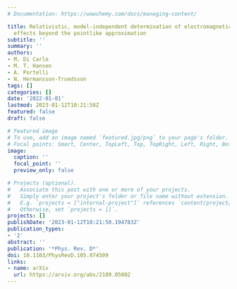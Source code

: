 ```yaml
---
# Documentation: https://wowchemy.com/docs/managing-content/

title: Relativistic, model-independent determination of electromagnetic finite-size
  effects beyond the pointlike approximation
subtitle: ''
summary: ''
authors:
- M. Di Carlo
- M. T. Hansen
- A. Portelli
- N. Hermansson-Truedsson
tags: []
categories: []
date: '2022-01-01'
lastmod: 2023-01-12T10:21:50Z
featured: false
draft: false

# Featured image
# To use, add an image named `featured.jpg/png` to your page's folder.
# Focal points: Smart, Center, TopLeft, Top, TopRight, Left, Right, BottomLeft, Bottom, BottomRight.
image:
  caption: ''
  focal_point: ''
  preview_only: false

# Projects (optional).
#   Associate this post with one or more of your projects.
#   Simply enter your project's folder or file name without extension.
#   E.g. `projects = ["internal-project"]` references `content/project/deep-learning/index.md`.
#   Otherwise, set `projects = []`.
projects: []
publishDate: '2023-01-12T10:21:50.194783Z'
publication_types:
- '2'
abstract: ''
publication: '*Phys. Rev. D*'
doi: 10.1103/PhysRevD.105.074509
links:
- name: arXiv
  url: https://arxiv.org/abs/2109.05002
---
```

